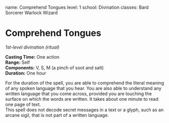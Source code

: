 name: Comprehend Tongues
level: 1
school: Divination
classes: Bard
         Sorcerer
         Warlock
         Wizard

# Comprehend Tongues 
_1st-level divination (ritual)_ 

**Casting Time:** One action    
**Range:** Self    
**Components:** V, S, M (a pinch of soot and salt)    
**Duration:** One hour 

For the duration of the spell, you are able to comprehend the literal meaning of any spoken language that you hear. You are also able to understand any written language that you come across, provided you are touching the surface on which the words are written. It takes about one minute to read one page of text.    
This spell does not decode secret messages in a text or a glyph, such as an arcane sigil, that is not part of a written language. 
